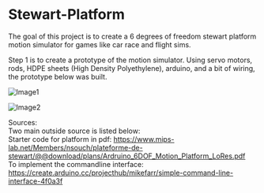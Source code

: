 # Stewart-Platform

The goal of this project is to create a 6 degrees of freedom stewart platform motion simulator for games like car race and flight sims.

Step 1 is to create a prototype of the motion simulator. Using servo motors, rods, HDPE sheets (High Density Polyethylene), arduino, and a bit of wiring, the prototype below was built.

![Image1](platform1.png)

![Image2](platform2.png)

Sources:  
  Two main outside source is listed below:  
  Starter code for platform in pdf: https://www.mips-lab.net/Members/nsouch/plateforme-de-stewart/@@download/plans/Ardruino_6DOF_Motion_Platform_LoRes.pdf  
  To implement the commandline interface:  https://create.arduino.cc/projecthub/mikefarr/simple-command-line-interface-4f0a3f
